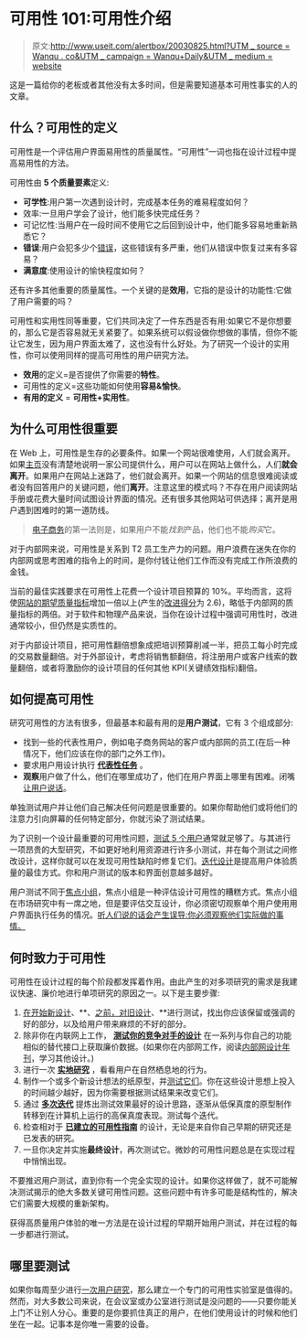 # 可用性 101:可用性介绍

> 原文:[http://www.useit.com/alertbox/20030825.html?UTM _ source = Wanqu . co&UTM _ campaign = Wanqu+Daily&UTM _ medium = website](http://www.useit.com/alertbox/20030825.html?utm_source=wanqu.co&utm_campaign=Wanqu+Daily&utm_medium=website)



这是一篇给你的老板或者其他没有太多时间，但是需要知道基本可用性事实的人的文章。

## 什么？可用性的定义

可用性是一个评估用户界面易用性的质量属性。“可用性”一词也指在设计过程中提高易用性的方法。

可用性由 **5 个质量要素**定义:

*   **可学性**:用户第一次遇到设计时，完成基本任务的难易程度如何？
*   效率:一旦用户学会了设计，他们能多快完成任务？
*   可记忆性:当用户在一段时间不使用它之后回到设计中，他们能多容易地重新熟悉它？
*   **错误**:用户会犯多少个[错误](https://www.nngroup.com/articles/slips/)，这些错误有多严重，他们从错误中恢复过来有多容易？
*   **满意度**:使用设计的愉快程度如何？

还有许多其他重要的质量属性。一个关键的是**效用**，它指的是设计的功能性:它做了用户需要的吗？

可用性和实用性同等重要，它们共同决定了一件东西是否有用:如果它不是你想要的，那么它是否容易就无关紧要了。如果系统可以假设做你想做的事情，但你不能让它发生，因为用户界面太难了，这也没有什么好处。为了研究一个设计的实用性，你可以使用同样的提高可用性的用户研究方法。

*   **效用**的定义=是否提供了你需要的**特性**。
*   可用性的定义=这些功能如何使用**容易&愉快**。
*   **有用的定义** = **可用性+实用性**。

## 为什么可用性很重要

在 Web 上，可用性是生存的必要条件。如果一个网站很难使用，人们就会离开。如果[主页](/articles/top-ten-guidelines-for-homepage-usability/ "Alertbox: Top 10 Guidelines for Homepage Usability")没有清楚地说明一家公司提供什么，用户可以在网站上做什么，人们**就会离开**。如果用户在网站上迷路了，他们就会离开。如果一个网站的信息很难阅读或者没有回答用户的关键问题，他们**离开**。注意这里的模式吗？不存在用户阅读网站手册或花费大量时间试图设计界面的情况。还有很多其他网站可供选择；离开是用户遇到困难时的第一道防线。

> [电子商务](http://www.nngroup.com/reports/e-commerce-user-experience/ "Nielsen Norman Group report: E-Commerce User Experience")的第一法则是，如果用户不能*找到*产品，他们也不能*购买*它。

对于内部网来说，可用性是关系到 T2 员工生产力的问题。用户浪费在迷失在你的内部网或思考困难的指令上的时间，是你付钱让他们工作而没有完成工作所浪费的金钱。

当前的最佳实践要求在可用性上花费一个设计项目预算的 10%。平均而言，这将使[网站的期望质量指标](/articles/usability-roi-declining-but-still-strong/ "Alertbox: Return on Investment (ROI) for Usability")增加一倍以上(产生的[改进得分](https://www.nngroup.com/articles/improvement-score/)为 2.6)，略低于内部网的质量指标的两倍。对于软件和物理产品来说，当你在设计过程中强调可用性时，改进通常较小，但仍然是实质性的。

对于内部设计项目，把可用性翻倍想象成把培训预算削减一半，把员工每小时完成的交易数量翻倍。对于外部设计，考虑将销售额翻倍，将注册用户或客户线索的数量翻倍，或者将激励你的设计项目的任何其他 KPI(关键绩效指标)翻倍。

## 如何提高可用性

研究可用性的方法有很多，但最基本和最有用的是**用户测试**，它有 3 个组成部分:

*   找到一些的代表性用户，例如电子商务网站的客户或内部网的员工(在后一种情况下，他们应该在你的部门之外工作)。
*   要求用户用设计执行 **[代表性任务](https://www.nngroup.com/articles/task-scenarios-usability-testing/)** 。
*   **观察**用户做了什么，他们在哪里成功了，他们在用户界面上哪里有困难。闭嘴[让用户说话](https://www.nngroup.com/articles/talking-to-users/)。

单独测试用户并让他们自己解决任何问题是很重要的。如果你帮助他们或将他们的注意力引向屏幕的任何特定部分，你就污染了测试结果。

为了识别一个设计最重要的可用性问题，[测试 5 个用户](/articles/why-you-only-need-to-test-with-5-users/ "Alertbox: Why You Only Need to Test With 5 Users")通常就足够了。与其进行一项昂贵的大型研究，不如更好地利用资源进行许多小测试，并在每个测试之间修改设计，这样你就可以在发现可用性缺陷时修复它们。[迭代设计](https://www.nngroup.com/articles/iterative-design/ "Alertbox: Parallel & Iterative Design + Competitive Testing = High Usability")是提高用户体验质量的最佳方式。你和用户测试的版本和界面创意越多越好。

用户测试不同于[焦点小组](/articles/focus-groups/ "Jakob Nielsen essay from 1997: The Use and Misuse of Focus Groups")，焦点小组是一种评估设计可用性的糟糕方式。焦点小组在市场研究中有一席之地，但是要评估交互设计，你必须密切观察单个用户使用用户界面执行任务的情况。[听人们说的话会产生误导:你必须观察他们实际做的事情。](/articles/first-rule-of-usability-dont-listen-to-users/ "Alertbox: First Rule of Usability? Don't Listen to Users")

## 何时致力于可用性

可用性在设计过程的每个阶段都发挥着作用。由此产生的对多项研究的需求是我建议快速、廉价地进行单项研究的原因之一。以下是主要步骤:

1.  [在开始新设计](https://www.nngroup.com/articles/radical-incremental-redesign/)、**、[之前，对旧设计](https://www.nngroup.com/articles/redesign-competitive-testing/)、**进行测试，找出你应该保留或强调的好的部分，以及给用户带来麻烦的不好的部分。
2.  除非你在内联网上工作， **[测试你的竞争对手的设计](https://www.nngroup.com/articles/competitive-usability-evaluations/)** 在一系列与你自己的功能相似的替代接口上获取廉价数据。(如果你在内部网工作，阅读[内部网设计年刊](http://www.nngroup.com/reports/intranet-design-annual/ "Nielsen Norman Group report: Year's 10 Best Intranets")，学习其他设计。)
3.  进行一次 [**实地研究**](https://www.nngroup.com/articles/field-studies/) ，看看用户在自然栖息地的行为。
4.  制作一个或多个新设计想法的纸原型，并[测试它们](https://www.nngroup.com/articles/mozilla-paper-prototype/)。你在这些设计思想上投入的时间越少越好，因为你需要根据测试结果来改变它们。
5.  通过 [**多次迭代**](https://www.nngroup.com/articles/parallel-and-iterative-design/) 提炼出测试效果最好的设计思路，逐渐从低保真度的原型制作转移到在计算机上运行的高保真度表现。测试每个迭代。
6.  检查相对于 **[已建立的可用性指南](http://www.nngroup.com/reports/ "Nielsen Norman Group: list of usability guidelines reports")** 的设计，无论是来自你自己早期的研究还是已发表的研究。
7.  一旦你决定并实施**最终设计**，再次测试它。微妙的可用性问题总是在实现过程中悄悄出现。

不要推迟用户测试，直到你有一个完全实现的设计。如果你这样做了，就不可能解决测试揭示的绝大多数关键可用性问题。这些问题中有许多可能是结构性的，解决它们需要大规模的重新架构。

获得高质量用户体验的唯一方法是在设计过程的早期开始用户测试，并在过程的每一步都进行测试。

## 哪里要测试

如果你每周至少进行[一次用户研究](/articles/weekly-user-testing-tivo/ "Alertbox: Weekly User Testing - TiVo Did It, You Can, Too")，那么建立一个专门的可用性实验室是值得的。然而，对大多数公司来说，在会议室或办公室进行测试是没问题的——只要你能关上门不让别人分心。重要的是你要抓住真正的用户，在他们使用设计的时候和他们坐在一起。记事本是你唯一需要的设备。

